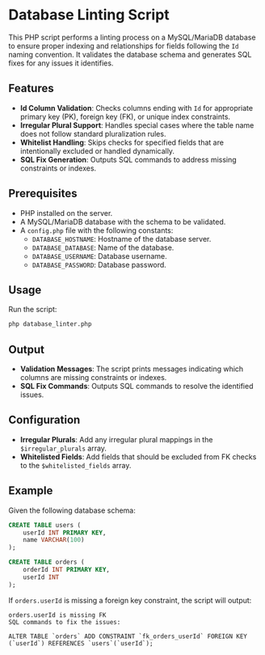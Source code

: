 # Database Linting Script

This PHP script performs a linting process on a MySQL/MariaDB database to ensure proper indexing and relationships for fields following the `Id` naming convention. It validates the database schema and generates SQL fixes for any issues it identifies.

## Features

- **Id Column Validation**: Checks columns ending with `Id` for appropriate primary key (PK), foreign key (FK), or unique index constraints.
- **Irregular Plural Support**: Handles special cases where the table name does not follow standard pluralization rules.
- **Whitelist Handling**: Skips checks for specified fields that are intentionally excluded or handled dynamically.
- **SQL Fix Generation**: Outputs SQL commands to address missing constraints or indexes.

## Prerequisites

- PHP installed on the server.
- A MySQL/MariaDB database with the schema to be validated.
- A `config.php` file with the following constants:
  - `DATABASE_HOSTNAME`: Hostname of the database server.
  - `DATABASE_DATABASE`: Name of the database.
  - `DATABASE_USERNAME`: Database username.
  - `DATABASE_PASSWORD`: Database password.

## Usage

Run the script:
```bash
php database_linter.php
```

## Output

- **Validation Messages**: The script prints messages indicating which columns are missing constraints or indexes.
- **SQL Fix Commands**: Outputs SQL commands to resolve the identified issues.

## Configuration

- **Irregular Plurals**: Add any irregular plural mappings in the `$irregular_plurals` array.
- **Whitelisted Fields**: Add fields that should be excluded from FK checks to the `$whitelisted_fields` array.

## Example

Given the following database schema:
```sql
CREATE TABLE users (
    userId INT PRIMARY KEY,
    name VARCHAR(100)
);

CREATE TABLE orders (
    orderId INT PRIMARY KEY,
    userId INT
);
```

If `orders.userId` is missing a foreign key constraint, the script will output:
```
orders.userId is missing FK
SQL commands to fix the issues:

ALTER TABLE `orders` ADD CONSTRAINT `fk_orders_userId` FOREIGN KEY (`userId`) REFERENCES `users`(`userId`);
```
